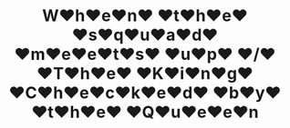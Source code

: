 ---
ee_id_thing: '4495'
site: '1'
type: '2'
inv_num: 2020-022
add_credit:
url: 2020-022-when-the-squad
title: W♥h♥e♥n♥ ♥t♥h♥e♥ ♥s♥q♥u♥a♥d♥ ♥m♥e♥e♥t♥s♥ ♥u♥p♥ ♥/♥ ♥T♥h♥e♥ ♥K♥i♥n♥g♥ ♥C♥h♥e♥c♥k♥e♥d♥
  ♥b♥y♥ ♥t♥h♥e♥ ♥Q♥u♥e♥e♥n
year: '2020'
display_year: '2020'
medium: Dual-channel screen recording of a live bot performance on Instagram, Febuary
  5th, 2020.
dims:
pitch:
ps:
live_url:
youtube:
https://github.com/coryarcangel/alu:
imgs: squad-2020-022-db-ih--LMgO.jpg
subheading:
download:
commission:
related:
layout: things-i-made
---